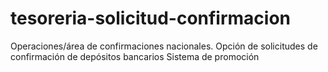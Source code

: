 # tesoreria-solicitud-confirmacion
Operaciones/área de confirmaciones nacionales. Opción de solicitudes de confirmación de depósitos bancarios Sistema de promoción
